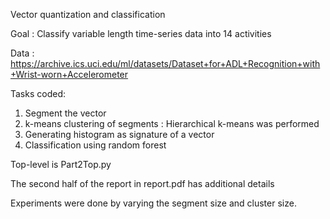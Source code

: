 Vector quantization and classification

Goal : Classify variable length time-series data into 14 activities

Data : https://archive.ics.uci.edu/ml/datasets/Dataset+for+ADL+Recognition+with+Wrist-worn+Accelerometer


Tasks coded:
 1) Segment the vector 
 2) k-means clustering of segments : Hierarchical k-means was performed
 3) Generating histogram as signature of a vector 
 4) Classification using random forest 


Top-level is Part2Top.py

The second half of the report in report.pdf has additional details 

Experiments were done by varying the segment size and cluster size. 
